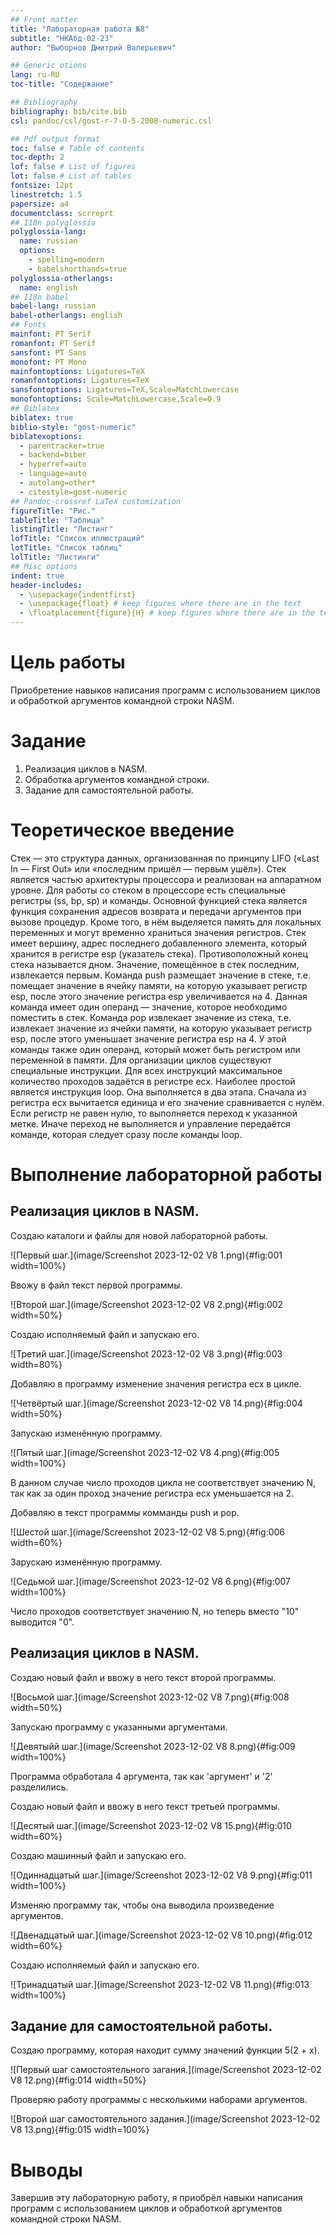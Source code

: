 ```yaml
---
## Front matter
title: "Лабораторная работа №8"
subtitle: "НКАбд-02-23"
author: "Выборнов Дмитрий Валерьевич"

## Generic otions
lang: ru-RU
toc-title: "Содержание"

## Bibliography
bibliography: bib/cite.bib
csl: pandoc/csl/gost-r-7-0-5-2008-numeric.csl

## Pdf output format
toc: false # Table of contents
toc-depth: 2
lof: false # List of figures
lot: false # List of tables
fontsize: 12pt
linestretch: 1.5
papersize: a4
documentclass: scrreprt
## I18n polyglossia
polyglossia-lang:
  name: russian
  options:
	- spelling=modern
	- babelshorthands=true
polyglossia-otherlangs:
  name: english
## I18n babel
babel-lang: russian
babel-otherlangs: english
## Fonts
mainfont: PT Serif
romanfont: PT Serif
sansfont: PT Sans
monofont: PT Mono
mainfontoptions: Ligatures=TeX
romanfontoptions: Ligatures=TeX
sansfontoptions: Ligatures=TeX,Scale=MatchLowercase
monofontoptions: Scale=MatchLowercase,Scale=0.9
## Biblatex
biblatex: true
biblio-style: "gost-numeric"
biblatexoptions:
  - parentracker=true
  - backend=biber
  - hyperref=auto
  - language=auto
  - autolang=other*
  - citestyle=gost-numeric
## Pandoc-crossref LaTeX customization
figureTitle: "Рис."
tableTitle: "Таблица"
listingTitle: "Листинг"
lofTitle: "Список иллюстраций"
lotTitle: "Список таблиц"
lolTitle: "Листинги"
## Misc options
indent: true
header-includes:
  - \usepackage{indentfirst}
  - \usepackage{float} # keep figures where there are in the text
  - \floatplacement{figure}{H} # keep figures where there are in the text
---
```


# Цель работы

Приобретение навыков написания программ с использованием циклов и обработкой
аргументов командной строки NASM.

# Задание

1. Реализация циклов в NASM.
2. Обработка аргументов командной строки.
3. Задание для самостоятельной работы.

# Теоретическое введение

Стек — это структура данных, организованная по принципу LIFO («Last In — First Out»
или «последним пришёл — первым ушёл»). Стек является частью архитектуры процессора и
реализован на аппаратном уровне. Для работы со стеком в процессоре есть специальные
регистры (ss, bp, sp) и команды.
Основной функцией стека является функция сохранения адресов возврата и передачи
аргументов при вызове процедур. Кроме того, в нём выделяется память для локальных
переменных и могут временно храниться значения регистров.
Стек имеет вершину, адрес последнего добавленного элемента, который хранится в регистре esp (указатель стека). Противоположный конец стека называется дном. Значение,
помещённое в стек последним, извлекается первым.
Команда push размещает значение в стеке, т.е. помещает значение в ячейку памяти, на
которую указывает регистр esp, после этого значение регистра esp увеличивается на 4.
Данная команда имеет один операнд — значение, которое необходимо поместить в стек.
Команда pop извлекает значение из стека, т.е. извлекает значение из ячейки памяти, на
которую указывает регистр esp, после этого уменьшает значение регистра esp на 4. У этой
команды также один операнд, который может быть регистром или переменной в памяти.
Для организации циклов существуют специальные инструкции. Для всех инструкций
максимальное количество проходов задаётся в регистре ecx. Наиболее простой является инструкция loop. Она выполняется в два этапа. Сначала из регистра ecx вычитается единица и
его значение сравнивается с нулём. Если регистр не равен нулю, то выполняется переход к
указанной метке. Иначе переход не выполняется и управление передаётся команде, которая
следует сразу после команды loop.

# Выполнение лабораторной работы

## Реализация циклов в NASM.

Создаю каталоги и файлы для новой лабораторной работы.

![Первый шаг.](image/Screenshot 2023-12-02 V8 1.png){#fig:001 width=100%}

Ввожу в файл текст первой программы.

![Второй шаг.](image/Screenshot 2023-12-02 V8 2.png){#fig:002 width=50%}

Создаю исполняемый файл и запускаю его.

![Третий шаг.](image/Screenshot 2023-12-02 V8 3.png){#fig:003 width=80%}

Добавляю в программу изменение значения регистра ecx в цикле.

![Четвёртый шаг.](image/Screenshot 2023-12-02 V8 14.png){#fig:004 width=50%}

Запускаю изменённую программу.

![Пятый шаг.](image/Screenshot 2023-12-02 V8 4.png){#fig:005 width=100%}

В данном случае число проходов цикла не соответствует значению N, так как за один проход значение регистра ecx уменьшается на 2.

Добавляю в текст программы комманды push и pop.

![Шестой шаг.](image/Screenshot 2023-12-02 V8 5.png){#fig:006 width=60%}

Зарускаю изменённую программу.

![Седьмой шаг.](image/Screenshot 2023-12-02 V8 6.png){#fig:007 width=100%}

Число проходов соответствует значению N, но теперь вместо "10" выводится "0".

## Реализация циклов в NASM.

Создаю новый файл и ввожу в него текст второй программы.

![Восьмой шаг.](image/Screenshot 2023-12-02 V8 7.png){#fig:008 width=50%}

Запускаю программу с указанными аргументами.

![Девятыйй шаг.](image/Screenshot 2023-12-02 V8 8.png){#fig:009 width=100%}

Программа обработала 4 аргумента, так как 'аргумент' и '2' разделились.

Создаю новый файл и ввожу в него текст третьей программы.

![Десятый шаг.](image/Screenshot 2023-12-02 V8 15.png){#fig:010 width=60%}

Создаю машинный файл и запускаю его.

![Одиннадцатый шаг.](image/Screenshot 2023-12-02 V8 9.png){#fig:011 width=100%}

Изменяю программу так, чтобы она выводила произведение аргументов.

![Двенадцатый шаг.](image/Screenshot 2023-12-02 V8 10.png){#fig:012 width=60%}

Создаю исполняемый файл и запускаю его.

![Тринадцатый шаг.](image/Screenshot 2023-12-02 V8 11.png){#fig:013 width=100%}

## Задание для самостоятельной работы.

Создаю программу, которая находит сумму значений функции 5(2 + x).

![Первый шаг самостоятельного загания.](image/Screenshot 2023-12-02 V8 12.png){#fig:014 width=50%}

Проверяю работу программы с несколькими наборами аргументов.

![Второй шаг самостоятельного задания.](image/Screenshot 2023-12-02 V8 13.png){#fig:015 width=100%}

# Выводы

Завершив эту лабораторную работу, я приобрёл навыки написания программ с использованием циклов и обработкой аргументов командной строки NASM.
